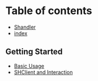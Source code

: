 # Table of contents

* [Shandler](README.md)
* [index](index.md)

## Getting Started

* [Basic Usage](getting-started/undefined.md)
* [SHClient and Interaction](getting-started/shclient-and-interaction.md)

